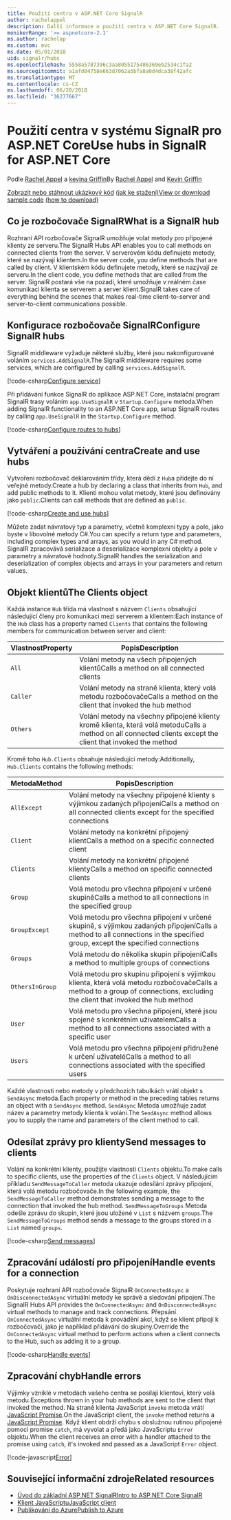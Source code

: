 ```yaml
---
title: Použití centra v ASP.NET Core SignalR
author: rachelappel
description: Další informace o použití centra v ASP.NET Core SignalR.
monikerRange: '>= aspnetcore-2.1'
ms.author: rachelap
ms.custom: mvc
ms.date: 05/01/2018
uid: signalr/hubs
ms.openlocfilehash: 5558a5787396c3aa8055175486369eb2534c1fa2
ms.sourcegitcommit: a1afd04758e663d7062a5bfa8a0d4dca38f42afc
ms.translationtype: MT
ms.contentlocale: cs-CZ
ms.lasthandoff: 06/20/2018
ms.locfileid: "36277667"
---
```

# <a name="use-hubs-in-signalr-for-aspnet-core"></a><span data-ttu-id="30b24-103">Použití centra v systému SignalR pro ASP.NET Core</span><span class="sxs-lookup"><span data-stu-id="30b24-103">Use hubs in SignalR for ASP.NET Core</span></span>

<span data-ttu-id="30b24-104">Podle [Rachel Appel](https://twitter.com/rachelappel) a [kevina Griffin](https://twitter.com/1kevgriff)</span><span class="sxs-lookup"><span data-stu-id="30b24-104">By [Rachel Appel](https://twitter.com/rachelappel) and [Kevin Griffin](https://twitter.com/1kevgriff)</span></span>

<span data-ttu-id="30b24-105">[Zobrazit nebo stáhnout ukázkový kód](https://github.com/aspnet/Docs/tree/master/aspnetcore/signalr/hubs/sample/ ) [(jak ke stažení)](xref:tutorials/index#how-to-download-a-sample)</span><span class="sxs-lookup"><span data-stu-id="30b24-105">[View or download sample code](https://github.com/aspnet/Docs/tree/master/aspnetcore/signalr/hubs/sample/ ) [(how to download)](xref:tutorials/index#how-to-download-a-sample)</span></span>

## <a name="what-is-a-signalr-hub"></a><span data-ttu-id="30b24-106">Co je rozbočovače SignalR</span><span class="sxs-lookup"><span data-stu-id="30b24-106">What is a SignalR hub</span></span>

<span data-ttu-id="30b24-107">Rozhraní API rozbočovače SignalR umožňuje volat metody pro připojené klienty ze serveru.</span><span class="sxs-lookup"><span data-stu-id="30b24-107">The SignalR Hubs API enables you to call methods on connected clients from the server.</span></span> <span data-ttu-id="30b24-108">V serverovém kódu definujete metody, které se nazývají klientem.</span><span class="sxs-lookup"><span data-stu-id="30b24-108">In the server code, you define methods that are called by client.</span></span> <span data-ttu-id="30b24-109">V klientském kódu definujete metody, které se nazývají ze serveru.</span><span class="sxs-lookup"><span data-stu-id="30b24-109">In the client code, you define methods that are called from the server.</span></span> <span data-ttu-id="30b24-110">SignalR postará vše na pozadí, které umožňuje v reálném čase komunikaci klienta se serverem a server klient.</span><span class="sxs-lookup"><span data-stu-id="30b24-110">SignalR takes care of everything behind the scenes that makes real-time client-to-server and server-to-client communications possible.</span></span>

## <a name="configure-signalr-hubs"></a><span data-ttu-id="30b24-111">Konfigurace rozbočovače SignalR</span><span class="sxs-lookup"><span data-stu-id="30b24-111">Configure SignalR hubs</span></span>

<span data-ttu-id="30b24-112">SignalR middleware vyžaduje některé služby, které jsou nakonfigurované voláním `services.AddSignalR`.</span><span class="sxs-lookup"><span data-stu-id="30b24-112">The SignalR middleware requires some services, which are configured by calling `services.AddSignalR`.</span></span>

[!code-csharp[Configure service](hubs/sample/startup.cs?range=38)]

<span data-ttu-id="30b24-113">Při přidávání funkce SignalR do aplikace ASP.NET Core, instalační program SignalR trasy voláním `app.UseSignalR` v `Startup.Configure` metoda.</span><span class="sxs-lookup"><span data-stu-id="30b24-113">When adding SignalR functionality to an ASP.NET Core app, setup SignalR routes by calling `app.UseSignalR` in the `Startup.Configure` method.</span></span>

[!code-csharp[Configure routes to hubs](hubs/sample/startup.cs?range=57-60)]

## <a name="create-and-use-hubs"></a><span data-ttu-id="30b24-114">Vytváření a používání centra</span><span class="sxs-lookup"><span data-stu-id="30b24-114">Create and use hubs</span></span>

<span data-ttu-id="30b24-115">Vytvoření rozbočovač deklarováním třídy, která dědí z `Hub`a přidejte do ní veřejné metody.</span><span class="sxs-lookup"><span data-stu-id="30b24-115">Create a hub by declaring a class that inherits from `Hub`, and add public methods to it.</span></span> <span data-ttu-id="30b24-116">Klienti mohou volat metody, které jsou definovány jako `public`.</span><span class="sxs-lookup"><span data-stu-id="30b24-116">Clients can call methods that are defined as `public`.</span></span>

[!code-csharp[Create and use hubs](hubs/sample/hubs/chathub.cs?range=8-37)]

<span data-ttu-id="30b24-117">Můžete zadat návratový typ a parametry, včetně komplexní typy a pole, jako byste v libovolné metody C#.</span><span class="sxs-lookup"><span data-stu-id="30b24-117">You can specify a return type and parameters, including complex types and arrays, as you would in any C# method.</span></span> <span data-ttu-id="30b24-118">SignalR zpracovává serializace a deserializace komplexní objekty a pole v parametry a návratové hodnoty.</span><span class="sxs-lookup"><span data-stu-id="30b24-118">SignalR handles the serialization and deserialization of complex objects and arrays in your parameters and return values.</span></span>

## <a name="the-clients-object"></a><span data-ttu-id="30b24-119">Objekt klientů</span><span class="sxs-lookup"><span data-stu-id="30b24-119">The Clients object</span></span>

<span data-ttu-id="30b24-120">Každá instance `Hub` třída má vlastnost s názvem `Clients` obsahující následující členy pro komunikaci mezi serverem a klientem:</span><span class="sxs-lookup"><span data-stu-id="30b24-120">Each instance of the `Hub` class has a property named `Clients` that contains the following members for communication between server and client:</span></span>

| <span data-ttu-id="30b24-121">Vlastnost</span><span class="sxs-lookup"><span data-stu-id="30b24-121">Property</span></span> | <span data-ttu-id="30b24-122">Popis</span><span class="sxs-lookup"><span data-stu-id="30b24-122">Description</span></span> |
| ------ | ----------- |
| `All` | <span data-ttu-id="30b24-123">Volání metody na všech připojených klientů</span><span class="sxs-lookup"><span data-stu-id="30b24-123">Calls a method on all connected clients</span></span> |
| `Caller` | <span data-ttu-id="30b24-124">Volání metody na straně klienta, který volá metodu rozbočovače</span><span class="sxs-lookup"><span data-stu-id="30b24-124">Calls a method on the client that invoked the hub method</span></span> |
| `Others` | <span data-ttu-id="30b24-125">Volání metody na všechny připojené klienty kromě klienta, která volá metodu</span><span class="sxs-lookup"><span data-stu-id="30b24-125">Calls a method on all connected clients except the client that invoked the method</span></span> |


<span data-ttu-id="30b24-126">Kromě toho `Hub.Clients` obsahuje následující metody:</span><span class="sxs-lookup"><span data-stu-id="30b24-126">Additionally, `Hub.Clients` contains the following methods:</span></span>

| <span data-ttu-id="30b24-127">Metoda</span><span class="sxs-lookup"><span data-stu-id="30b24-127">Method</span></span> | <span data-ttu-id="30b24-128">Popis</span><span class="sxs-lookup"><span data-stu-id="30b24-128">Description</span></span> |
| ------ | ----------- |
| `AllExcept` | <span data-ttu-id="30b24-129">Volání metody na všechny připojené klienty s výjimkou zadaných připojení</span><span class="sxs-lookup"><span data-stu-id="30b24-129">Calls a method on all connected clients except for the specified connections</span></span> |
| `Client` | <span data-ttu-id="30b24-130">Volání metody na konkrétní připojený klient</span><span class="sxs-lookup"><span data-stu-id="30b24-130">Calls a method on a specific connected client</span></span> |
| `Clients` | <span data-ttu-id="30b24-131">Volání metody na konkrétní připojené klienty</span><span class="sxs-lookup"><span data-stu-id="30b24-131">Calls a method on specific connected clients</span></span> |
| `Group` | <span data-ttu-id="30b24-132">Volá metodu pro všechna připojení v určené skupině</span><span class="sxs-lookup"><span data-stu-id="30b24-132">Calls a method to all connections in the specified group</span></span>  |
| `GroupExcept` | <span data-ttu-id="30b24-133">Volá metodu pro všechna připojení v určené skupině, s výjimkou zadaných připojení</span><span class="sxs-lookup"><span data-stu-id="30b24-133">Calls a method to all connections in the specified group, except the specified connections</span></span> |
| `Groups` | <span data-ttu-id="30b24-134">Volá metodu do několika skupin připojení</span><span class="sxs-lookup"><span data-stu-id="30b24-134">Calls a method to multiple groups of connections</span></span>  |
| `OthersInGroup` | <span data-ttu-id="30b24-135">Volá metodu pro skupinu připojení s výjimkou klienta, která volá metodu rozbočovače</span><span class="sxs-lookup"><span data-stu-id="30b24-135">Calls a method to a group of connections, excluding the client that invoked the hub method</span></span>  |
| `User` | <span data-ttu-id="30b24-136">Volá metodu pro všechna připojení, které jsou spojené s konkrétním uživatelem</span><span class="sxs-lookup"><span data-stu-id="30b24-136">Calls a method to all connections associated with a specific user</span></span> |
| `Users` | <span data-ttu-id="30b24-137">Volá metodu pro všechna připojení přidružené k určení uživatelé</span><span class="sxs-lookup"><span data-stu-id="30b24-137">Calls a method to all connections associated with the specified users</span></span> |

<span data-ttu-id="30b24-138">Každé vlastnosti nebo metody v předchozích tabulkách vrátí objekt s `SendAsync` metoda.</span><span class="sxs-lookup"><span data-stu-id="30b24-138">Each property or method in the preceding tables returns an object with a `SendAsync` method.</span></span> <span data-ttu-id="30b24-139">`SendAsync` Metoda umožňuje zadat název a parametry metody klienta k volání.</span><span class="sxs-lookup"><span data-stu-id="30b24-139">The `SendAsync` method allows you to supply the name and parameters of the client method to call.</span></span>

## <a name="send-messages-to-clients"></a><span data-ttu-id="30b24-140">Odesílat zprávy pro klienty</span><span class="sxs-lookup"><span data-stu-id="30b24-140">Send messages to clients</span></span>

<span data-ttu-id="30b24-141">Volání na konkrétní klienty, použijte vlastnosti `Clients` objektu.</span><span class="sxs-lookup"><span data-stu-id="30b24-141">To make calls to specific clients, use the properties of the `Clients` object.</span></span> <span data-ttu-id="30b24-142">V následujícím příkladu `SendMessageToCaller` metoda ukazuje odesílání zprávy připojení, která volá metodu rozbočovače.</span><span class="sxs-lookup"><span data-stu-id="30b24-142">In the following example, the `SendMessageToCaller` method demonstrates sending a message to the connection that invoked the hub method.</span></span> <span data-ttu-id="30b24-143">`SendMessageToGroups` Metoda odešle zprávu do skupin, které jsou uložené v `List` s názvem `groups`.</span><span class="sxs-lookup"><span data-stu-id="30b24-143">The `SendMessageToGroups` method sends a message to the groups stored in a `List` named `groups`.</span></span>

[!code-csharp[Send messages](hubs/sample/hubs/chathub.cs?range=15-24)]

## <a name="handle-events-for-a-connection"></a><span data-ttu-id="30b24-144">Zpracování událostí pro připojení</span><span class="sxs-lookup"><span data-stu-id="30b24-144">Handle events for a connection</span></span>

<span data-ttu-id="30b24-145">Poskytuje rozhraní API rozbočovače SignalR `OnConnectedAsync` a `OnDisconnectedAsync` virtuální metody ke správě a sledování připojení.</span><span class="sxs-lookup"><span data-stu-id="30b24-145">The SignalR Hubs API provides the `OnConnectedAsync` and `OnDisconnectedAsync` virtual methods to manage and track connections.</span></span> <span data-ttu-id="30b24-146">Přepsání `OnConnectedAsync` virtuální metoda k provádění akcí, když se klient připojí k rozbočovači, jako je například přidávání do skupiny.</span><span class="sxs-lookup"><span data-stu-id="30b24-146">Override the `OnConnectedAsync` virtual method to perform actions when a client connects to the Hub, such as adding it to a group.</span></span>

[!code-csharp[Handle events](hubs/sample/hubs/chathub.cs?range=26-36)]

## <a name="handle-errors"></a><span data-ttu-id="30b24-147">Zpracování chyb</span><span class="sxs-lookup"><span data-stu-id="30b24-147">Handle errors</span></span>

<span data-ttu-id="30b24-148">Výjimky vzniklé v metodách vašeho centra se posílají klientovi, který volá metodu.</span><span class="sxs-lookup"><span data-stu-id="30b24-148">Exceptions thrown in your hub methods are sent to the client that invoked the method.</span></span> <span data-ttu-id="30b24-149">Na straně klienta JavaScript `invoke` metoda vrátí [JavaScript Promise](https://developer.mozilla.org/docs/Web/JavaScript/Guide/Using_promises).</span><span class="sxs-lookup"><span data-stu-id="30b24-149">On the JavaScript client, the `invoke` method returns a [JavaScript Promise](https://developer.mozilla.org/docs/Web/JavaScript/Guide/Using_promises).</span></span> <span data-ttu-id="30b24-150">Když klient obdrží chybu s obslužnou rutinou připojené pomocí promise `catch`, má vyvolat a předá jako JavaScriptu `Error` objektu.</span><span class="sxs-lookup"><span data-stu-id="30b24-150">When the client receives an error with a handler attached to the promise using `catch`, it's invoked and passed as a JavaScript `Error` object.</span></span>

[!code-javascript[Error](hubs/sample/wwwroot/js/chat.js?range=23)]

## <a name="related-resources"></a><span data-ttu-id="30b24-151">Související informační zdroje</span><span class="sxs-lookup"><span data-stu-id="30b24-151">Related resources</span></span>

* [<span data-ttu-id="30b24-152">Úvod do základní ASP.NET SignalR</span><span class="sxs-lookup"><span data-stu-id="30b24-152">Intro to ASP.NET Core SignalR</span></span>](xref:signalr/introduction)
* [<span data-ttu-id="30b24-153">Klient JavaScriptu</span><span class="sxs-lookup"><span data-stu-id="30b24-153">JavaScript client</span></span>](xref:signalr/javascript-client)
* [<span data-ttu-id="30b24-154">Publikování do Azure</span><span class="sxs-lookup"><span data-stu-id="30b24-154">Publish to Azure</span></span>](xref:signalr/publish-to-azure-web-app)

